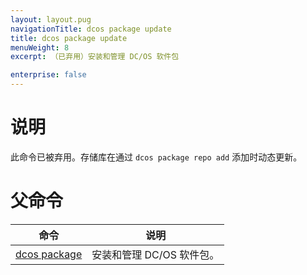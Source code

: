 ```yaml
---
layout: layout.pug
navigationTitle: dcos package update
title: dcos package update
menuWeight: 8
excerpt: （已弃用）安装和管理 DC/OS 软件包

enterprise: false
---
```



# 说明
此命令已被弃用。存储库在通过 `dcos package repo add` 添加时动态更新。

# 父命令

| 命令 | 说明 |
|---------|-------------|
| [dcos package](/mesosphere/dcos/cn/1.11/cli/command-reference/dcos-package/) | 安装和管理 DC/OS 软件包。|
